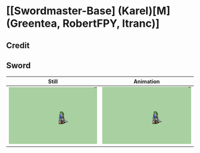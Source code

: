 # [\[Swordmaster-Base\] \(Karel\)\[M\]\(Greentea, RobertFPY, ltranc\)]

## Credit


	
## Sword

| Still | Animation |
| :---: | :-------: |
| ![Sword still](./Sword_000.png) | ![Sword animation](./Sword.gif) |
